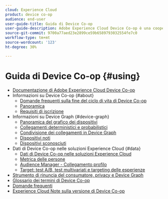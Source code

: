 ```yaml
---
cloud: Experience Cloud
product: device co-op
audience: end-user
user-guide-title: Guida di Device Co-op
user-guide-description: Adobe Experience Cloud Device Co-op è una cooperativa digitale in cui i clienti partecipanti condividono informazioni sui collegamenti dei dispositivi. Queste informazioni li aiutano a fornire ai propri clienti esperienze multi-dispositivo coerenti e di valore.
source-git-commit: 9700a77aed23e2899ce59b6589793032554fe7c0
workflow-type: tm+mt
source-wordcount: '123'
ht-degree: 30%

---
```



# Guida di Device Co-op {#using}

+ [Documentazione di Adobe Experience Cloud Device Co-op](home.md)
+ Informazioni su Device Co-op {#about}
   + [Domande frequenti sulla fine del ciclo di vita di Device Co-op](about/device-co-op-eol.md)
   + [Panoramica](about/overview.md)
   + [Requisiti di iscrizione](about/requirements.md)
+ Informazioni su Device Graph {#device-graph}
   + [Panoramica del grafico dei dispositivi](processes/device-graph-overview.md)
   + [Collegamenti deterministici e probabilistici](processes/links.md)
   + [Condivisione dei collegamenti in Device Graph](processes/link-sharing.md)
   + [Dispositivi noti](processes/known-device.md)
   + [Dispositivi sconosciuti](processes/unknown-device.md)
+ Dati di Device Co-op nelle soluzioni Experience Cloud {#data}
   + [Dati di Device Co-op nelle soluzioni Experience Cloud](other-solutions/other-solutions.md)
   + [Metrica delle persone](other-solutions/people.md)
   + [Audience Manager - Collegamento profilo](other-solutions/proflie-link.md)
   + [Target: test A/B, test multivariati e targeting delle esperienze](other-solutions/target.md)
+ [Strumento di rinuncia del consumatore, privacy e Device Graph](privacy.md)
+ [Glossario dei termini di Device Co-op](glossary.md)
+ [Domande frequenti](faq.md)
+ [Experience Cloud Note sulla versione di Device Co-op](release-notes.md)
